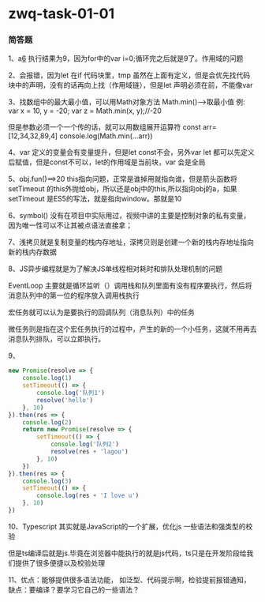 # zwq-task-01-01
### 简答题

1、a[6]() 执行结果为9，因为for中的var i=0;循环完之后就是9了。作用域的问题

2、会报错，因为let 在if 代码块里，tmp 虽然在上面有定义，但是会优先找代码块中的声明，没有的话再向上找（作用域链），但是let 声明必须在前，不能像var

3、找数组中的最大最小值，可以用Math对象方法
Math.min()-->取最小值
例:
var x = 10, y = -20;
var z = Math.min(x, y);//-20

但是参数必须一个一个传的话，就可以用数组展开运算符
 const arr=[12,34,32,89,4]
 console.log(Math.min(...arr))

4、var 定义的变量会有变量提升，但是let const不会，另外var let 都可以先定义后赋值，但是const不可以，let的作用域是当前块，var 会是全局


5、obj.fun()==>20
this指向问题，正常是谁掉用就指向谁，但是箭头函数将setTimeout 的this外抛给obj，所以还是obj中的this,所以指向obj的a，如果setTimeout 是ES5的写法，就是指向window。那就是10

6、symbol()
没有在项目中实际用过，视频中讲的主要是控制对象的私有变量，因为唯一性可以不让其被点语法直接拿；

7、浅拷贝就是复制变量的栈内存地址，深拷贝则是创建一个新的栈内存地址指向新的栈内存数据

8、JS异步编程就是为了解决JS单线程相对耗时和排队处理机制的问题

EventLoop 主要就是循环监听（）调用栈和队列里面有没有程序要执行，然后将消息队列中的第一位的程序放入调用栈执行

宏任务就可以认为是要执行的回调队列（消息队列）中的任务

微任务则是指在这个宏任务执行的过程中，产生的新的一个小任务，这就不用再去消息队列排队，可以立即执行。


9、
```javascript
new Promise(resolve => {
    console.log(1)
    setTimeout(() => {
        console.log('队列1')
        resolve('hello')
    }, 10)
}).then(res => {
    console.log(2)
    return new Promise(resolve => {
        setTimeout(() => {
            console.log('队列2')
            resolve(res + 'lagou')
        }, 10)
    })
}).then(res => {
    console.log(3)
    setTimeout(() => {
        console.log(res + 'I love u')
    }, 10)
})
```
10、Typescript 其实就是JavaScript的一个扩展，优化js 一些语法和强类型的校验

但是ts编译后就是js.毕竟在浏览器中能执行的就是js代码，ts只是在开发阶段给我们提供了很多便捷以及校验处理

11、优点：能够提供很多语法功能， 如泛型、代码提示啊，检验提前报错通知，
缺点：要编译？要学习它自己的一些语法？